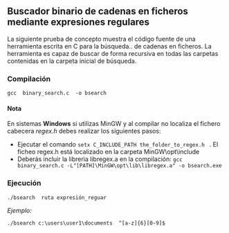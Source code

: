## Buscador binario de cadenas en ficheros mediante expresiones regulares
La siguiente prueba de concepto muestra el código fuente de una herramienta escrita en C para la búsqueda.. de cadenas en ficheros.  La herramienta es capaz de buscar de forma recursiva en todas las carpetas contenidas en la carpeta inicial de búsqueda.

### Compilación

``` gcc  binary_search.c  -o bsearch ```

#### Nota
En sistemas **Windows** si utilizas MinGW y al compilar no localiza el fichero cabecera  *regex.h* debes realizar los siguientes pasos:
-  Ejecutar el comando ```setx C_INCLUDE_PATH the_folder_to_regex.h ``` . El ficheo regex.h está localizado en la carpeta MinGW\opt\include
-  Deberás incluir la libreria libregex.a en la compilación:
 ```gcc binary_search.c -L"[PATH]\MinGW\opt\lib\libregex.a" -o bsearch.exe ```

### Ejecución
``` ./bsearch  ruta expresión_reguar ```

*Ejemplo:*

``` ./bsearch c:\users\user1\documents  ^[a-z]{6}[0-9]$ ```







